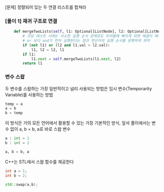 [문제] 정렬되어 있는 두 연결 리스트를 합쳐라

### [풀이 1] 재귀 구조로 연결
```python
    def mergeTwoLists(self, l1: Optional[ListNode], l2: Optional[ListNode]) -> Optional[ListNode]:
        # 코딩 테스트 시에는 사소한 실행 순서 문제로도 트러블에 빠지게 되면 해결이 매우 어려워지므로 명확하게 괄호로 처리하는 편이 나음
        # or 보다 and가 먼저 실행된다는 점과 연산자의 실행 순서를 분명하게 파악
        if (not l1) or (l2 and l1.val > l2.val):
            l1, l2 = l2, l1
        if l1:
            l1.next = self.mergeTwoLists(l1.next, l2)
        return l1
```


### 변수 스왑
두 변수를 스왑하는 가장 일반적이고 널리 사용되는 방법은 임시 변수(Temporarity Variable)를 사용하는 방법

```python
temp = a
a = b
b = temp
```

이 방식은 거의 모든 언어에서 활용할 수 있는 가장 기본적인 방식, 
앞서 풀이에서는 변수 없이 a, b = b, a로 바로 스왑
변수 

```python
a : int = 1
b : int = 2

a, b = b, a
```

C++는 STL에서 스왑 함수를 제공한다
```c++
int a = 1;
int b = 2;

std::swap(a,b);
```
